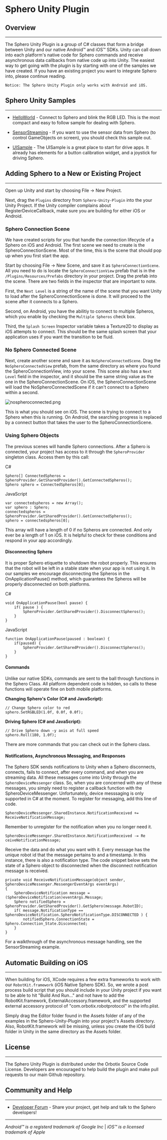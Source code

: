 # Sphero Unity Plugin

## Overview

---

The Sphero Unity Plugin is a group of C# classes that form a bridge between Unity and our native Android™ and iOS™ SDKs.  Unity can call down into each platform's native code for Sphero commands and receive asynchronous data callbacks from native code up into Unity.  The easiest way to get going with the plugin is by starting with one of the samples we have created. If you have an existing project you want to integrate Sphero into, please continue reading. 

	Notice: The Sphero Unity Plugin only works with Android and iOS.
	
## Sphero Unity Samples

---

* [HelloWorld](https://github.com/orbotix/UNITY-PLUGIN/tree/master/ExampleProject/HelloWorld) - Connect to Sphero and blink the RGB LED.  This is the most compact and easy to follow sample for dealing with Sphero. 
 
* [SensorStreaming](https://github.com/orbotix/UNITY-PLUGIN/tree/master/ExampleProject/SensorStreaming) - If you want to use the sensor data from Sphero (to control GameObjects on screen), you should check this sample out. 

* [UISample](https://github.com/orbotix/UNITY-PLUGIN/tree/master/ExampleProject/UISample) - The UISample is a great place to start for drive apps.  It already has elements for a button calibration widget, and a joystick for driving Sphero.		
	
## Adding Sphero to a New or Existing Project

---

Open up Unity and start by choosing File -> New Project.

Next, drag the `Plugins` directory from `Sphero-Unity-Plugin` into the your Unity Project.  If the Unity compiler complains about RegisterDeviceCallback, make sure you are building for either iOS or Android.

### Sphero Connection Scene

We have created scripts for you that handle the connection lifecycle of a Sphero on iOS and Android. The first scene we need to create is the SpheroConnectionScene.  Most of the time, this is the scene that should pop up when you first start the app.  

Start by choosing File -> New Scene, and save it as `SpheroConnectionScene`.  All you need to do is locate the `SpheroConnectionView` prefab that is in the `/Plugins/Resources/Prefabs` directory in your project.  Drag the prefab into the scene.  There are two fields in the inspector that are important to note.  

First, the `Next Level` is a string of the name of the scene that you want Unity to load after the SpheroConnectionScene is done.  It will proceed to the scene after it connects to a Sphero.   

Second, on Android, you have the abilitiy to connect to multiple Spheros, which you enable by checking the `Multiple Spheros` check box. 

Third, the `Splash Screen` Inspector variable takes a Texture2D to display as iOS attempts to connect.  This should be the same splash screen that your application uses if you want the transition to be fluid.

### No Sphero Connected Scene

Next, create another scene and save it as `NoSpheroConnectedScene`.  Drag the `NoSpheroConnectedView` prefab, from the same directory as where you found the SpheroConnectionView, into your scene.  This scene also has a `Next Level` field in the inspector, and it should be the same string value as the one in the SpheroConnectionScene.  On iOS, the SpheroConnectionScene will load the NoSpheroConnectedScene if it can't connect to a Sphero within a second.

![nospheroconnected.png](https://github.com/orbotix/UNITY-PLUGIN/blob/master/Images/NoSpheroConnected.png?raw=true)

This is what you should see on iOS.  The scene is trying to connect to a Sphero when this is running.  On Android, the searching progress is replaced by a connect button that takes the user to the SpheroConnectionScene.

### Using Sphero Objects

The previous scenes will handle Sphero connections.  After a Sphero is connected, your project has access to it through the `SpheroProvider` singleton class.  Access them by this call:

C#

	Sphero[] ConnectedSpheros = SpheroProvider.GetSharedProvider().GetConnectedSpheros();
	Sphero sphero = ConnectedSpheros[0];

JavaScript

	var connectedspheros = new Array();
	var sphero : Sphero;
	connectedspheros = SpheroProvider.GetSharedProvider().GetConnectedSpheros();
	sphero = connectedspheros[0];
		
This array will have a length of 0 if no Spheros are connected. And only ever be a length of 1 on iOS.  It is helpful to check for these conditions and respond in your app accordingly. 

#### Disconnecting Sphero

It is proper Sphero etiquette to shutdown the robot properly.  This ensures that the robot will be left in a stable state when your app is not using it.  In our samples we encourage disconnecting the Spheros in the OnApplicationPause() method, which guarantees the Spheros will be properly disconnected on both platforms.

C#

	void OnApplicationPause(bool pause) {
		if( pause ) {
			SpheroProvider.GetSharedProvider().DisconnectSpheros();
		}
	}

JavaScript

	function OnApplicationPause(paused : boolean) {
		if(paused) {
			SpheroProvider.GetSharedProvider().DisconnectSpheros();
		}
	}

#### Commands

Unlike our native SDKs, commands are sent to the ball through functions in the Sphero Class. All platform dependent code is hidden, so calls to these functions will operate fine on both mobile platforms.  

**Changing Sphero's Color (C# and JavaScript):**

	// Change Sphero color to red
	sphero.SetRGBLED(1.0f, 0.0f, 0.0f);  
**Driving Sphero (C# and JavaScript):**

	// Drive Sphero down -y axis at full speed
	sphero.Roll(180, 1.0f);  
	
There are more commands that you can check out in the Sphero class. 

#### Notifications, Asynchronous Messaging, and Responses

The Sphero SDK sends notifications to Unity when a Sphero disconnects, connects, fails to connect, after every command, and when you are streaming data.  All these messages come into Unity through the `SpheroDeviceMessenger` class.  So, when you are concerned with any of these messages, you simply need to register a callback function with the SpheroDeviceMessenger.  Unfortunately, device messsaging is only supported in C# at the moment.  To register for messaging, add this line of code.

	SpheroDeviceMessenger.SharedInstance.NotificationReceived += ReceiveNotificationMessage;
	
Remember to unregister for the notification when you no longer need it.

	SpheroDeviceMessenger.SharedInstance.NotificationReceived -= Re	ceiveNotificationMessage;

Receive the data and do what you want with it.  Every message has the unique robot id that the message pertains to and a timestamp.  In this instance, there is also a notification type.  The code snippet below sets the state of a Sphero object to disconnected when the disconnect notification message is received.

	private void ReceiveNotificationMessage(object sender, SpheroDeviceMessenger.MessengerEventArgs eventArgs)
	{
		SpheroDeviceNotification message = (SpheroDeviceNotification)eventArgs.Message;
		Sphero notifiedSphero = SpheroProvider.GetSharedProvider().GetSphero(message.RobotID);
		if( message.NotificationType == SpheroDeviceNotification.SpheroNotificationType.DISCONNECTED ) {
			notifiedSphero.ConnectionState = Sphero.Connection_State.Disconnected;
		}
	}

For a walkthrough of the asynchronous message handling, see the SensorStreaming example.

## Automatic Building on iOS

---
When building for iOS, XCode requires a few extra frameworks to work with our `RobotKit.framework` (iOS Native Sphero SDK).  So, we wrote a post process build script that you should include in your Unity project if you want to be able to hit "Build And Run…" and not have to add the RobotKit.framework, ExternalAccessory.framework, and the supported external accessory protocol of "com.orbotix.robotprotocol" in the info.plist.

Simply drag the Editor folder found in the Assets folder of any of the examples in the Sphero-Unity-Plugin into your project's Assets directory.  Also, RobotKit.framework will be missing, unless you create the iOS build folder in Unity in the same directory as the Assets folder.

## License

---
The Sphero Unity Plugin is distributed under the Orbotix Source Code License.  Developers are encouraged to help build the plugin and make pull requests to our main Github repository.

## Community and Help

---

* [Developer Forum](http://forum.gosphero.com/) - Share your project, get help and talk to the Sphero developers!

---

*Android™ is a registerd trademark of Google Inc* |
*iOS™ is a licensed trademark of Apple*